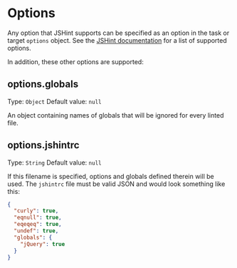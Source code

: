 # Options

Any option that JSHint supports can be specified as an option in the task or target `options` object. See the [JSHint documentation](http://www.jshint.com/docs/) for a list of supported options.

In addition, these other options are supported:

## options.globals
Type: `Object`
Default value: `null`

An object containing names of globals that will be ignored for every linted file.

## options.jshintrc
Type: `String`
Default value: `null`

If this filename is specified, options and globals defined therein will be used. The `jshintrc` file must be valid JSON and would look something like this:

```json
{
  "curly": true,
  "eqnull": true,
  "eqeqeq": true,
  "undef": true,
  "globals": {
    "jQuery": true
  }
}
```
